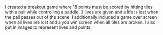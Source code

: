 I created a breakout game where 18 points must be scored by hitting tiles with a ball while controlling a paddle. 3 lives are given and a life is lost when the pall passes out of the scene. I additionally included a game over screen when all lives are lost and a you win screen when all tiles are broken. I also put in images to represent lives and points. 
